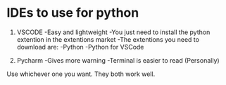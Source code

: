 # IDEs to use for python

1) VSCODE
-Easy and lightweight
-You just need to install the python extention in the extentions market
-The extentions you need to download are:
    -Python
    -Python for VSCode

2) Pycharm
-Gives more warning
-Terminal is easier to read (Personally)


Use whichever one you want. They both work well.